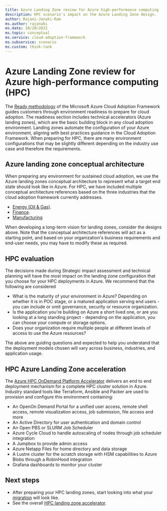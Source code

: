 ```yaml
---
title: Azure Landing Zone review for Azure high-performance computing (HPC)
description: HPC scenario's impact on the Azure Landing Zone design.
author: Rajani-Janaki-Ram
ms.author: rajanaki
ms.date: 10/20/2022
ms.topic: conceptual
ms.service: cloud-adoption-framework
ms.subservice: scenario
ms.custom: think-tank
---
```


# Azure Landing Zone review for Azure high-performance computing (HPC)

The [Ready methodology](../../ready/index.md) of the Microsoft Azure Cloud Adoption Framework guides customers through environment readiness to prepare for cloud adoption. The readiness section includes technical accelerators (Azure landing zones), which are the basic building block in any cloud adoption environment. Landing zones automate the configuration of your Azure environment, aligning with best practices guidance in the Cloud Adoption Framework. When preparing for HPC, there are many environment configurations that may be slightly different depending on the industry use case and therefore the requirements.

## Azure landing zone conceptual architecture

When preparing any environment for sustained cloud adoption, we use the Azure landing zones conceptual architecture to represent what a target end state should look like in Azure. For HPC, we have included multiple conceptual architecture references based on the three industries that the cloud adoption framework currently addresses.

- [Energy (Oil & Gas)](../azure-hpc/energy/compute.md#use-case-and-reference-architecture-for-seismic-processing).
- [Finance](../azure-hpc/azure-hpc-landing-zone-accelator.md#example-conceptual-energy-reference-architecture).
- [Manufacturing](./azure-hpc-landing-zone-accelator.md#example-conceptual-manufacturing-reference-architecture)

When developing a long-term vision for landing zones, consider the designs above. Note that the conceptual architecture references will act as a starting point, and based on your organization's business requirements and end-user needs, you may have to modify these as required.

## HPC evaluation

The decisions made during Strategic impact assessment and technical planning will have the most impact on the landing zone configuration that you choose for your HPC deployments in Azure. We recommend that the following are considered

- What is the maturity of your environment in Azure? Depending on whether it is in POC stage, or a matured application serving end users - you can include or omit governance, security or resource organization.
- Is the application you're building on Azure a short lived one, or are you looking at a long standing project - depending on the application, you can choose your compute or storage options.
- Does your organization require multiple people at different levels of access to use the Azure resources?

The above are guiding questions and expected to help you understand that the deployment models chosen will vary across business, industries, and application usage.

## HPC Azure Landing Zone acceleration

The [Azure HPC OnDemand Platform Accelerator](https://azure.github.io/az-hop/) delivers an end to end deployment mechanism for a complete HPC cluster solution in Azure. Industry standard tools like Terraform, Ansible and Packer are used to provision and configure this environment containing:

- An OpenOn Demand Portal for a unified user access, remote shell access, remote visualization access, job submission, file access and more
- An Active Directory for user authentication and domain control
- An Open PBS or SLURM Job Scheduler
- Azure Cycle Cloud to handle autoscaling of nodes through job scheduler integration
- A Jumpbox to provide admin access
- Azure Netapp Files for home directory and data storage
- A Lustre cluster for the scratch storage with HSM capabilities to Azure Blobs through a RobinHood integration
- Grafana dashboards to monitor your cluster

## Next steps

- After preparing your HPC landing zones, start looking into what your [migration](./migrate.md) will look like.
- See the overall [HPC landing zone accelerator](../azure-hpc/azure-hpc-landing-zone-accelator.md).

